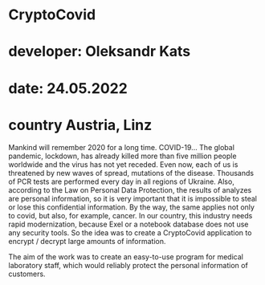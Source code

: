 # CryptoCovid
# developer: Oleksandr Kats
# date: 24.05.2022
# country Austria, Linz

  Mankind will remember 2020 for a long time. COVID-19… The global pandemic, lockdown, has already killed more than five million people worldwide and the virus has not yet receded. Even now, each of us is threatened by new waves of spread, mutations of the disease.
  Thousands of PCR tests are performed every day in all regions of Ukraine. Also, according to the Law on Personal Data Protection, the results of analyzes are personal information, so it is very important that it is impossible to steal or lose this confidential information. By the way, the same applies not only to covid, but also, for example, cancer.
  In our country, this industry needs rapid modernization, because Exel or a notebook database does not use any security tools. So the idea was to create a CryptoCovid application to encrypt / decrypt large amounts of information.
  
  The aim of the work was to create an easy-to-use program for medical laboratory staff, which would reliably protect the personal information of customers.
